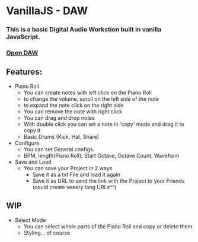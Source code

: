 # VanillaJS - DAW

### This is a basic Digital Audio Workstion built in vanilla JavaScript.

### [Open DAW](https://dropmania.de/musicmaker)

## Features:

-   Piano Roll
    -   You can create notes with left click on the Piano Roll
    -   to change the volume, scroll on the left side of the note
    -   to expand the note click on the right side
    -   You can remove the note with right click
    -   You can drag and drop notes
    -   With double click you can set a note in 'copy' mode and drag it to copy it
    -   Basic Drums (Kick, Hat, Snare)
-   Configure
    -   You can set General configs.
    -   BPM, length(Piano Roll), Start Octave, Octave Count, Waveform
-   Save and Load
    -   You can save your Project in 2 ways
        -   Save it as a txt File and load it again
        -   Save it as URL to send the link with the Project to your Friends (could create veeery long URLs^^)

## WIP

-   Select Mode
    -   You can select whole parts of the Piano Roll and copy or delete them
    -   Styling... of course

